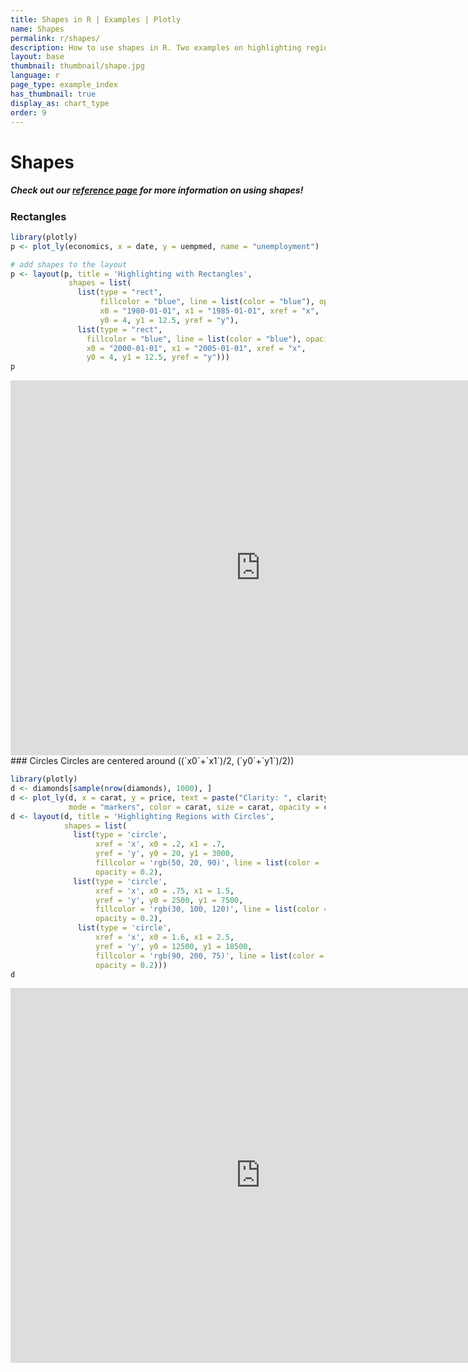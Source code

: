 ```yaml
---
title: Shapes in R | Examples | Plotly
name: Shapes
permalink: r/shapes/
description: How to use shapes in R. Two examples on highlighting regions by adding shapes to your R charts.
layout: base
thumbnail: thumbnail/shape.jpg
language: r
page_type: example_index
has_thumbnail: true
display_as: chart_type
order: 9
---
```



# Shapes

##### Check out our <b>[reference page](https://plot.ly/r/reference/#layout-shapes)</b> for more information on using shapes!

### Rectangles

```r
library(plotly)
p <- plot_ly(economics, x = date, y = uempmed, name = "unemployment")

# add shapes to the layout
p <- layout(p, title = 'Highlighting with Rectangles', 
             shapes = list(
               list(type = "rect", 
                    fillcolor = "blue", line = list(color = "blue"), opacity = 0.3, 
                    x0 = "1980-01-01", x1 = "1985-01-01", xref = "x", 
                    y0 = 4, y1 = 12.5, yref = "y"), 
               list(type = "rect",
                 fillcolor = "blue", line = list(color = "blue"), opacity = 0.2, 
                 x0 = "2000-01-01", x1 = "2005-01-01", xref = "x", 
                 y0 = 4, y1 = 12.5, yref = "y"))) 
p
```
<iframe height="600" id="igraph" scrolling="no" seamless="seamless" src="https://plot.ly/~RPlotBot/2766.embed" width="800" frameBorder="0"></iframe>
### Circles
Circles are centered around  ((`x0`+`x1`)/2, (`y0`+`y1`)/2))

```r
library(plotly)
d <- diamonds[sample(nrow(diamonds), 1000), ]
d <- plot_ly(d, x = carat, y = price, text = paste("Clarity: ", clarity),
             mode = "markers", color = carat, size = carat, opacity = carat)
d <- layout(d, title = 'Highlighting Regions with Circles', 
            shapes = list(
              list(type = 'circle',
                   xref = 'x', x0 = .2, x1 = .7,
                   yref = 'y', y0 = 20, y1 = 3000,
                   fillcolor = 'rgb(50, 20, 90)', line = list(color = 'rgb(50, 20, 90)'),
                   opacity = 0.2),
              list(type = 'circle',
                   xref = 'x', x0 = .75, x1 = 1.5,
                   yref = 'y', y0 = 2500, y1 = 7500,
                   fillcolor = 'rgb(30, 100, 120)', line = list(color = 'rgb(30, 100, 120)'),
                   opacity = 0.2),
               list(type = 'circle',
                   xref = 'x', x0 = 1.6, x1 = 2.5,
                   yref = 'y', y0 = 12500, y1 = 18500,
                   fillcolor = 'rgb(90, 200, 75)', line = list(color = 'rgb(90, 200, 75)'),
                   opacity = 0.2)))
d
```
<iframe height="600" id="igraph" scrolling="no" seamless="seamless" src="https://plot.ly/~RPlotBot/2768.embed" width="800" frameBorder="0"></iframe>
